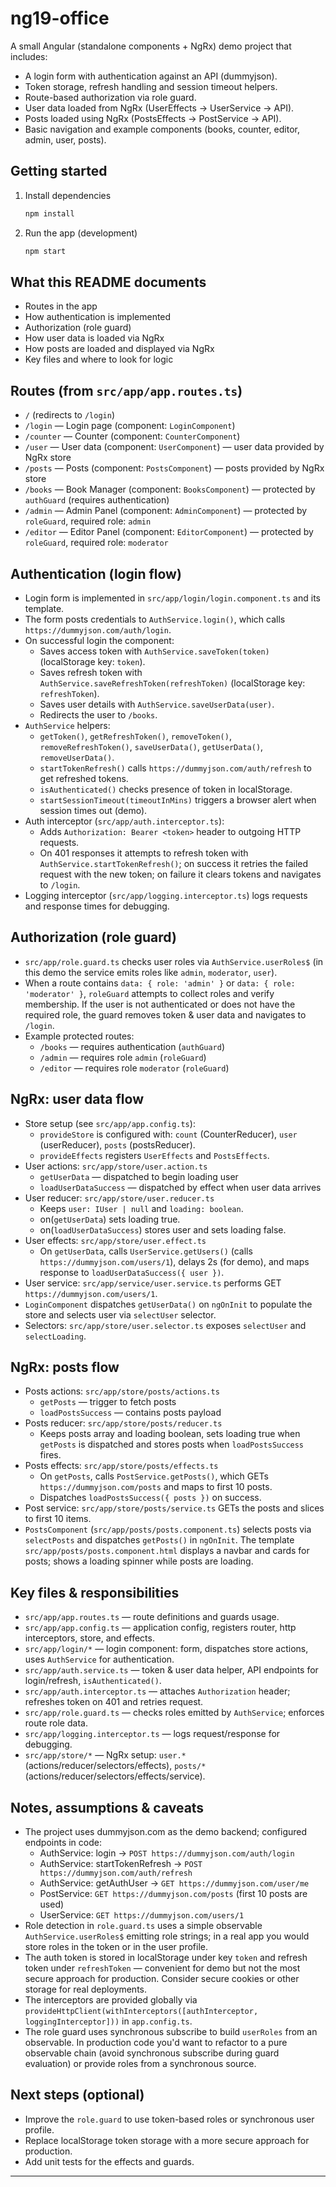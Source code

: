 # ng19-office

A small Angular (standalone components + NgRx) demo project that includes:

- A login form with authentication against an API (dummyjson).
- Token storage, refresh handling and session timeout helpers.
- Route-based authorization via role guard.
- User data loaded from NgRx (UserEffects -> UserService -> API).
- Posts loaded using NgRx (PostsEffects -> PostService -> API).
- Basic navigation and example components (books, counter, editor, admin, user, posts).

## Getting started

1. Install dependencies

	 ```bash
	 npm install
	 ```

2. Run the app (development)

	 ```bash
	 npm start
	 ```

## What this README documents

- Routes in the app
- How authentication is implemented
- Authorization (role guard)
- How user data is loaded via NgRx
- How posts are loaded and displayed via NgRx
- Key files and where to look for logic

## Routes (from `src/app/app.routes.ts`)

- `/` (redirects to `/login`)
- `/login` — Login page (component: `LoginComponent`)
- `/counter` — Counter (component: `CounterComponent`)
- `/user` — User data (component: `UserComponent`) — user data provided by NgRx store
- `/posts` — Posts (component: `PostsComponent`) — posts provided by NgRx store
- `/books` — Book Manager (component: `BooksComponent`) — protected by `authGuard` (requires authentication)
- `/admin` — Admin Panel (component: `AdminComponent`) — protected by `roleGuard`, required role: `admin`
- `/editor` — Editor Panel (component: `EditorComponent`) — protected by `roleGuard`, required role: `moderator`

## Authentication (login flow)

- Login form is implemented in `src/app/login/login.component.ts` and its template.
- The form posts credentials to `AuthService.login()`, which calls `https://dummyjson.com/auth/login`.
- On successful login the component:
	- Saves access token with `AuthService.saveToken(token)` (localStorage key: `token`).
	- Saves refresh token with `AuthService.saveRefreshToken(refreshToken)` (localStorage key: `refreshToken`).
	- Saves user details with `AuthService.saveUserData(user)`.
	- Redirects the user to `/books`.
- `AuthService` helpers:
	- `getToken()`, `getRefreshToken()`, `removeToken()`, `removeRefreshToken()`, `saveUserData()`, `getUserData()`, `removeUserData()`.
	- `startTokenRefresh()` calls `https://dummyjson.com/auth/refresh` to get refreshed tokens.
	- `isAuthenticated()` checks presence of token in localStorage.
	- `startSessionTimeout(timeoutInMins)` triggers a browser alert when session times out (demo).
- Auth interceptor (`src/app/auth.interceptor.ts`):
	- Adds `Authorization: Bearer <token>` header to outgoing HTTP requests.
	- On 401 responses it attempts to refresh token with `AuthService.startTokenRefresh()`; on success it retries the failed request with the new token; on failure it clears tokens and navigates to `/login`.
- Logging interceptor (`src/app/logging.interceptor.ts`) logs requests and response times for debugging.

## Authorization (role guard)

- `src/app/role.guard.ts` checks user roles via `AuthService.userRoles$` (in this demo the service emits roles like `admin`, `moderator`, `user`).
- When a route contains `data: { role: 'admin' }` or `data: { role: 'moderator' }`, `roleGuard` attempts to collect roles and verify membership. If the user is not authenticated or does not have the required role, the guard removes token & user data and navigates to `/login`.
- Example protected routes:
	- `/books` — requires authentication (`authGuard`)
	- `/admin` — requires role `admin` (`roleGuard`)
	- `/editor` — requires role `moderator` (`roleGuard`)

## NgRx: user data flow

- Store setup (see `src/app/app.config.ts`):
	- `provideStore` is configured with: `count` (CounterReducer), `user` (userReducer), `posts` (postsReducer).
	- `provideEffects` registers `UserEffects` and `PostsEffects`.
- User actions: `src/app/store/user.action.ts`
	- `getUserData` — dispatched to begin loading user
	- `loadUserDataSuccess` — dispatched by effect when user data arrives
- User reducer: `src/app/store/user.reducer.ts`
	- Keeps `user: IUser | null` and `loading: boolean`.
	- on(`getUserData`) sets loading true.
	- on(`loadUserDataSuccess`) stores user and sets loading false.
- User effects: `src/app/store/user.effect.ts`
	- On `getUserData`, calls `UserService.getUsers()` (calls `https://dummyjson.com/users/1`), delays 2s (for demo), and maps response to `loadUserDataSuccess({ user })`.
- User service: `src/app/service/user.service.ts` performs GET `https://dummyjson.com/users/1`.
- `LoginComponent` dispatches `getUserData()` on `ngOnInit` to populate the store and selects user via `selectUser` selector.
- Selectors: `src/app/store/user.selector.ts` exposes `selectUser` and `selectLoading`.

## NgRx: posts flow

- Posts actions: `src/app/store/posts/actions.ts`
	- `getPosts` — trigger to fetch posts
	- `loadPostsSuccess` — contains posts payload
- Posts reducer: `src/app/store/posts/reducer.ts`
	- Keeps posts array and loading boolean, sets loading true when `getPosts` is dispatched and stores posts when `loadPostsSuccess` fires.
- Posts effects: `src/app/store/posts/effects.ts`
	- On `getPosts`, calls `PostService.getPosts()`, which GETs `https://dummyjson.com/posts` and maps to first 10 posts.
	- Dispatches `loadPostsSuccess({ posts })` on success.
- Post service: `src/app/store/posts/service.ts` GETs the posts and slices to first 10 items.
- `PostsComponent` (`src/app/posts/posts.component.ts`) selects posts via `selectPosts` and dispatches `getPosts()` in `ngOnInit`. The template `src/app/posts/posts.component.html` displays a navbar and cards for posts; shows a loading spinner while posts are loading.

## Key files & responsibilities

- `src/app/app.routes.ts` — route definitions and guards usage.
- `src/app/app.config.ts` — application config, registers router, http interceptors, store, and effects.
- `src/app/login/*` — login component: form, dispatches store actions, uses `AuthService` for authentication.
- `src/app/auth.service.ts` — token & user data helper, API endpoints for login/refresh, `isAuthenticated()`.
- `src/app/auth.interceptor.ts` — attaches `Authorization` header; refreshes token on 401 and retries request.
- `src/app/role.guard.ts` — checks roles emitted by `AuthService`; enforces route role data.
- `src/app/logging.interceptor.ts` — logs request/response for debugging.
- `src/app/store/*` — NgRx setup: `user.*` (actions/reducer/selectors/effects), `posts/*` (actions/reducer/selectors/effects/service).

## Notes, assumptions & caveats

- The project uses dummyjson.com as the demo backend; configured endpoints in code:
	- AuthService: login -> `POST https://dummyjson.com/auth/login`
	- AuthService: startTokenRefresh -> `POST https://dummyjson.com/auth/refresh`
	- AuthService: getAuthUser -> `GET https://dummyjson.com/user/me`
	- PostService: `GET https://dummyjson.com/posts` (first 10 posts are used)
	- UserService: `GET https://dummyjson.com/users/1`
- Role detection in `role.guard.ts` uses a simple observable `AuthService.userRoles$` emitting role strings; in a real app you would store roles in the token or in the user profile.
- The auth token is stored in localStorage under key `token` and refresh token under `refreshToken` — convenient for demo but not the most secure approach for production. Consider secure cookies or other storage for real deployments.
- The interceptors are provided globally via `provideHttpClient(withInterceptors([authInterceptor, loggingInterceptor]))` in `app.config.ts`.
- The role guard uses synchronous subscribe to build `userRoles` from an observable. In production code you'd want to refactor to a pure observable chain (avoid synchronous subscribe during guard evaluation) or provide roles from a synchronous source.

## Next steps (optional)

- Improve the `role.guard` to use token-based roles or synchronous user profile.
- Replace localStorage token storage with a more secure approach for production.
- Add unit tests for the effects and guards.

---
